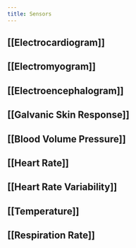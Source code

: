 ```yaml
---
title: Sensors
---
```


## [[Electrocardiogram]]
## [[Electromyogram]]
## [[Electroencephalogram]]
## [[Galvanic Skin Response]]
## [[Blood Volume Pressure]]
## [[Heart Rate]]
## [[Heart Rate Variability]]
## [[Temperature]]
## [[Respiration Rate]]
